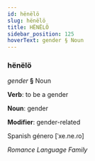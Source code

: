 ```yaml
---
id: hënëlö
slug: hënëlö
title: HËNËLÖ
sidebar_position: 125
hoverText: gender § Noun
---
```


### hënëlö

*gender* **§** Noun

**Verb**: to be a gender

**Noun**: gender

**Modifier**: gender-related

Spanish género [ˈxe.ne.ɾo]

*Romance Language Family*